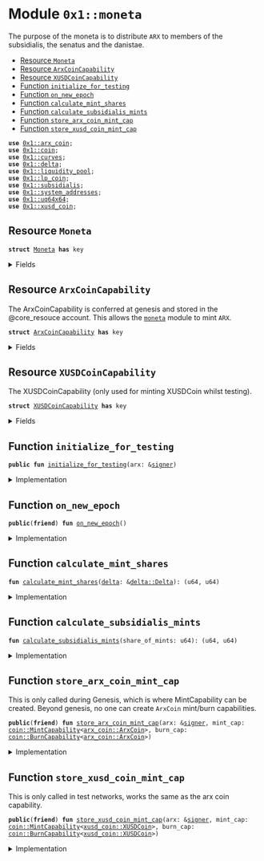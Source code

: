 
<a name="0x1_moneta"></a>

# Module `0x1::moneta`

The purpose of the moneta is to distribute <code>ARX</code> to members of the subsidialis, the senatus and the
danistae.


-  [Resource `Moneta`](#0x1_moneta_Moneta)
-  [Resource `ArxCoinCapability`](#0x1_moneta_ArxCoinCapability)
-  [Resource `XUSDCoinCapability`](#0x1_moneta_XUSDCoinCapability)
-  [Function `initialize_for_testing`](#0x1_moneta_initialize_for_testing)
-  [Function `on_new_epoch`](#0x1_moneta_on_new_epoch)
-  [Function `calculate_mint_shares`](#0x1_moneta_calculate_mint_shares)
-  [Function `calculate_subsidialis_mints`](#0x1_moneta_calculate_subsidialis_mints)
-  [Function `store_arx_coin_mint_cap`](#0x1_moneta_store_arx_coin_mint_cap)
-  [Function `store_xusd_coin_mint_cap`](#0x1_moneta_store_xusd_coin_mint_cap)


<pre><code><b>use</b> <a href="arx_coin.md#0x1_arx_coin">0x1::arx_coin</a>;
<b>use</b> <a href="coin.md#0x1_coin">0x1::coin</a>;
<b>use</b> <a href="../../std/doc/curves.md#0x1_curves">0x1::curves</a>;
<b>use</b> <a href="delta.md#0x1_delta">0x1::delta</a>;
<b>use</b> <a href="liquidity_pool.md#0x1_liquidity_pool">0x1::liquidity_pool</a>;
<b>use</b> <a href="lp_coin.md#0x1_lp_coin">0x1::lp_coin</a>;
<b>use</b> <a href="subsidialis.md#0x1_subsidialis">0x1::subsidialis</a>;
<b>use</b> <a href="system_addresses.md#0x1_system_addresses">0x1::system_addresses</a>;
<b>use</b> <a href="../../std/doc/uq64x64.md#0x1_uq64x64">0x1::uq64x64</a>;
<b>use</b> <a href="xusd_coin.md#0x1_xusd_coin">0x1::xusd_coin</a>;
</code></pre>



<a name="0x1_moneta_Moneta"></a>

## Resource `Moneta`



<pre><code><b>struct</b> <a href="moneta.md#0x1_moneta_Moneta">Moneta</a> <b>has</b> key
</code></pre>



<details>
<summary>Fields</summary>


<dl>
<dt>
<code>dummy_field: bool</code>
</dt>
<dd>

</dd>
</dl>


</details>

<a name="0x1_moneta_ArxCoinCapability"></a>

## Resource `ArxCoinCapability`

The ArxCoinCapability is conferred at genesis and stored in the @core_resouce account.
This allows the <code><a href="moneta.md#0x1_moneta">moneta</a></code> module to mint <code>ARX</code>.


<pre><code><b>struct</b> <a href="moneta.md#0x1_moneta_ArxCoinCapability">ArxCoinCapability</a> <b>has</b> key
</code></pre>



<details>
<summary>Fields</summary>


<dl>
<dt>
<code>mint_cap: <a href="coin.md#0x1_coin_MintCapability">coin::MintCapability</a>&lt;<a href="arx_coin.md#0x1_arx_coin_ArxCoin">arx_coin::ArxCoin</a>&gt;</code>
</dt>
<dd>

</dd>
<dt>
<code>burn_cap: <a href="coin.md#0x1_coin_BurnCapability">coin::BurnCapability</a>&lt;<a href="arx_coin.md#0x1_arx_coin_ArxCoin">arx_coin::ArxCoin</a>&gt;</code>
</dt>
<dd>

</dd>
</dl>


</details>

<a name="0x1_moneta_XUSDCoinCapability"></a>

## Resource `XUSDCoinCapability`

The XUSDCoinCapability (only used for minting XUSDCoin whilst testing).


<pre><code><b>struct</b> <a href="moneta.md#0x1_moneta_XUSDCoinCapability">XUSDCoinCapability</a> <b>has</b> key
</code></pre>



<details>
<summary>Fields</summary>


<dl>
<dt>
<code>mint_cap: <a href="coin.md#0x1_coin_MintCapability">coin::MintCapability</a>&lt;<a href="xusd_coin.md#0x1_xusd_coin_XUSDCoin">xusd_coin::XUSDCoin</a>&gt;</code>
</dt>
<dd>

</dd>
<dt>
<code>burn_cap: <a href="coin.md#0x1_coin_BurnCapability">coin::BurnCapability</a>&lt;<a href="xusd_coin.md#0x1_xusd_coin_XUSDCoin">xusd_coin::XUSDCoin</a>&gt;</code>
</dt>
<dd>

</dd>
</dl>


</details>

<a name="0x1_moneta_initialize_for_testing"></a>

## Function `initialize_for_testing`



<pre><code><b>public</b> <b>fun</b> <a href="moneta.md#0x1_moneta_initialize_for_testing">initialize_for_testing</a>(arx: &<a href="../../std/doc/signer.md#0x1_signer">signer</a>)
</code></pre>



<details>
<summary>Implementation</summary>


<pre><code><b>public</b> <b>fun</b> <a href="moneta.md#0x1_moneta_initialize_for_testing">initialize_for_testing</a>(arx: &<a href="../../std/doc/signer.md#0x1_signer">signer</a>)
	<b>acquires</b> <a href="moneta.md#0x1_moneta_ArxCoinCapability">ArxCoinCapability</a>, <a href="moneta.md#0x1_moneta_XUSDCoinCapability">XUSDCoinCapability</a>
{
	<a href="system_addresses.md#0x1_system_addresses_assert_arx">system_addresses::assert_arx</a>(arx);

	// Initialise the monetas price oracle.
	<a href="liquidity_pool.md#0x1_liquidity_pool_register">liquidity_pool::register</a>&lt;ArxCoin, XUSDCoin, Stable&gt;(arx);

	// Mint 1000:1000 ARX against XUSDCoin
	<b>let</b> arx_mint_cap = &<b>borrow_global</b>&lt;<a href="moneta.md#0x1_moneta_ArxCoinCapability">ArxCoinCapability</a>&gt;(@arx).mint_cap;
	<b>let</b> arx_initial_coins = <a href="coin.md#0x1_coin_mint">coin::mint</a>&lt;ArxCoin&gt;(1001, arx_mint_cap);
	<b>let</b> xusd_mint_cap = &<b>borrow_global</b>&lt;<a href="moneta.md#0x1_moneta_XUSDCoinCapability">XUSDCoinCapability</a>&gt;(@arx).mint_cap;
	<b>let</b> xusd_initial_coins = <a href="coin.md#0x1_coin_mint">coin::mint</a>&lt;XUSDCoin&gt;(1001, xusd_mint_cap);
	// Add 1000:1000 <b>to</b> the liquidity pool
	<b>let</b> initial_liquidity =
	    <a href="liquidity_pool.md#0x1_liquidity_pool_mint">liquidity_pool::mint</a>&lt;ArxCoin, XUSDCoin, Stable&gt;(arx_initial_coins, xusd_initial_coins);
	// Burn the `ARX` liquidity tokens, rendering them unusable
	<a href="liquidity_pool.md#0x1_liquidity_pool_burn_destructive">liquidity_pool::burn_destructive</a>&lt;ArxCoin, XUSDCoin, Stable&gt;(initial_liquidity);
}
</code></pre>



</details>

<a name="0x1_moneta_on_new_epoch"></a>

## Function `on_new_epoch`



<pre><code><b>public</b>(<b>friend</b>) <b>fun</b> <a href="moneta.md#0x1_moneta_on_new_epoch">on_new_epoch</a>()
</code></pre>



<details>
<summary>Implementation</summary>


<pre><code><b>public</b>(<b>friend</b>) <b>fun</b> <a href="moneta.md#0x1_moneta_on_new_epoch">on_new_epoch</a>()
	<b>acquires</b> <a href="moneta.md#0x1_moneta_ArxCoinCapability">ArxCoinCapability</a>
{
	// Fetch the Arx <a href="delta.md#0x1_delta">delta</a> for this epoch according <b>to</b> the price oracle.
	<b>let</b> <a href="delta.md#0x1_delta">delta</a> = <a href="liquidity_pool.md#0x1_liquidity_pool_get_last_epoch_delta">liquidity_pool::get_last_epoch_delta</a>&lt;ArxCoin, XUSDCoin, Stable&gt;();
	// If the deltaA is positive &gt;1:
	<b>if</b> (<a href="delta.md#0x1_delta_get_delta_value">delta::get_delta_value</a>(&<a href="delta.md#0x1_delta">delta</a>) == 1) {
	    // Calculate the share of new mints owed <b>to</b> the <a href="subsidialis.md#0x1_subsidialis">subsidialis</a> (TODO: and the <a href="senatus.md#0x1_senatus">senatus</a>).
	    <b>let</b> (subsidialis_share, _daenistae_share) = <a href="moneta.md#0x1_moneta_calculate_mint_shares">calculate_mint_shares</a>(&<a href="delta.md#0x1_delta">delta</a>);
	    // Calculate the share of <a href="subsidialis.md#0x1_subsidialis">subsidialis</a> mints between `ArxCoin` and `LP&lt;..&gt;`.
	    <b>let</b> (subsidialis_arx_mints, subsidialis_lp_mints) =
		<a href="moneta.md#0x1_moneta_calculate_subsidialis_mints">calculate_subsidialis_mints</a>(subsidialis_share);
	    // Mint thew `ARX` and distribute the mints <b>to</b> the <a href="subsidialis.md#0x1_subsidialis">subsidialis</a>
	    <b>let</b> arx_mint_cap = &<b>borrow_global</b>&lt;<a href="moneta.md#0x1_moneta_ArxCoinCapability">ArxCoinCapability</a>&gt;(@arx).mint_cap;
	    <b>let</b> subsidialis_arx_coins = <a href="coin.md#0x1_coin_mint">coin::mint</a>&lt;ArxCoin&gt;(subsidialis_arx_mints, arx_mint_cap);
	    <b>let</b> subsidialis_lp_coins = <a href="coin.md#0x1_coin_mint">coin::mint</a>&lt;ArxCoin&gt;(subsidialis_lp_mints, arx_mint_cap);
	    <a href="subsidialis.md#0x1_subsidialis_distribute_mints">subsidialis::distribute_mints</a>&lt;ArxCoin&gt;(subsidialis_arx_coins);
	    <a href="subsidialis.md#0x1_subsidialis_distribute_mints">subsidialis::distribute_mints</a>&lt;LP&lt;ArxCoin, XUSDCoin, Stable&gt;&gt;(subsidialis_lp_coins);
	    // Assign 50% of mints <b>to</b> the danistae.
	    // <b>let</b> _danistae_mints = <a href="delta.md#0x1_delta_get_delta_value">delta::get_delta_value</a>(&<a href="delta.md#0x1_delta">delta</a>) / 2;
	    // Decrease the nexus interest rate.
	} <b>else</b> <b>if</b> (<a href="delta.md#0x1_delta_get_delta_value">delta::get_delta_value</a>(&<a href="delta.md#0x1_delta">delta</a>) == 2) {
	    // If the deltaA is negative &lt;1:
	    // Offer (-deltaA / 2) aes <b>to</b> the danistae.
	    // Increase the interest rate on bonds according <b>to</b> game theoretic incentives.
	} <b>else</b> {
	    // Do nothing.
	}
}
</code></pre>



</details>

<a name="0x1_moneta_calculate_mint_shares"></a>

## Function `calculate_mint_shares`



<pre><code><b>fun</b> <a href="moneta.md#0x1_moneta_calculate_mint_shares">calculate_mint_shares</a>(<a href="delta.md#0x1_delta">delta</a>: &<a href="delta.md#0x1_delta_Delta">delta::Delta</a>): (u64, u64)
</code></pre>



<details>
<summary>Implementation</summary>


<pre><code><b>fun</b> <a href="moneta.md#0x1_moneta_calculate_mint_shares">calculate_mint_shares</a>(<a href="delta.md#0x1_delta">delta</a>: &Delta): (u64, u64) {
	// TODO: Add <a href="senatus.md#0x1_senatus">senatus</a>
	<b>let</b> subsidialis_share = <a href="delta.md#0x1_delta_get_delta_value">delta::get_delta_value</a>(<a href="delta.md#0x1_delta">delta</a>) / 2;
	<b>let</b> danistae_share = <a href="delta.md#0x1_delta_get_delta_value">delta::get_delta_value</a>(<a href="delta.md#0x1_delta">delta</a>) / 2;
	(subsidialis_share, danistae_share)
}
</code></pre>



</details>

<a name="0x1_moneta_calculate_subsidialis_mints"></a>

## Function `calculate_subsidialis_mints`



<pre><code><b>fun</b> <a href="moneta.md#0x1_moneta_calculate_subsidialis_mints">calculate_subsidialis_mints</a>(share_of_mints: u64): (u64, u64)
</code></pre>



<details>
<summary>Implementation</summary>


<pre><code><b>fun</b> <a href="moneta.md#0x1_moneta_calculate_subsidialis_mints">calculate_subsidialis_mints</a>(share_of_mints: u64): (u64, u64) {
	// FIXME: This math loses a lot of precision / hacky / erroneous
	<b>let</b> arx_power = (<a href="subsidialis.md#0x1_subsidialis_get_total_active_power">subsidialis::get_total_active_power</a>&lt;ArxCoin&gt;() <b>as</b> u64);
	<b>let</b> lp_power = (<a href="subsidialis.md#0x1_subsidialis_get_total_active_power">subsidialis::get_total_active_power</a>&lt;LP&lt;ArxCoin, XUSDCoin, Stable&gt;&gt;() <b>as</b> u64);
	<b>let</b> combined_power = (((arx_power <b>as</b> u128) + (lp_power <b>as</b> u128)) <b>as</b> u64);
	<b>let</b> arx_power_fraction = <a href="../../std/doc/uq64x64.md#0x1_uq64x64_decode">uq64x64::decode</a>(<a href="../../std/doc/uq64x64.md#0x1_uq64x64_fraction">uq64x64::fraction</a>(arx_power, combined_power));
	<b>let</b> lp_power_fraction = <a href="../../std/doc/uq64x64.md#0x1_uq64x64_decode">uq64x64::decode</a>(<a href="../../std/doc/uq64x64.md#0x1_uq64x64_fraction">uq64x64::fraction</a>(lp_power, combined_power));
	<b>let</b> arx_mints = arx_power_fraction * share_of_mints;
	<b>let</b> lp_mints = lp_power_fraction * share_of_mints;
	(arx_mints, lp_mints)
}
</code></pre>



</details>

<a name="0x1_moneta_store_arx_coin_mint_cap"></a>

## Function `store_arx_coin_mint_cap`

This is only called during Genesis, which is where MintCapability<ArxCoin> can be created.
Beyond genesis, no one can create <code>ArxCoin</code> mint/burn capabilities.


<pre><code><b>public</b>(<b>friend</b>) <b>fun</b> <a href="moneta.md#0x1_moneta_store_arx_coin_mint_cap">store_arx_coin_mint_cap</a>(arx: &<a href="../../std/doc/signer.md#0x1_signer">signer</a>, mint_cap: <a href="coin.md#0x1_coin_MintCapability">coin::MintCapability</a>&lt;<a href="arx_coin.md#0x1_arx_coin_ArxCoin">arx_coin::ArxCoin</a>&gt;, burn_cap: <a href="coin.md#0x1_coin_BurnCapability">coin::BurnCapability</a>&lt;<a href="arx_coin.md#0x1_arx_coin_ArxCoin">arx_coin::ArxCoin</a>&gt;)
</code></pre>



<details>
<summary>Implementation</summary>


<pre><code><b>public</b>(<b>friend</b>) <b>fun</b> <a href="moneta.md#0x1_moneta_store_arx_coin_mint_cap">store_arx_coin_mint_cap</a>(
	arx: &<a href="../../std/doc/signer.md#0x1_signer">signer</a>,
	mint_cap: MintCapability&lt;ArxCoin&gt;,
	burn_cap: BurnCapability&lt;ArxCoin&gt;
) {
    <a href="system_addresses.md#0x1_system_addresses_assert_arx">system_addresses::assert_arx</a>(arx);
    <b>move_to</b>(arx, <a href="moneta.md#0x1_moneta_ArxCoinCapability">ArxCoinCapability</a> { mint_cap, burn_cap })
}
</code></pre>



</details>

<a name="0x1_moneta_store_xusd_coin_mint_cap"></a>

## Function `store_xusd_coin_mint_cap`

This is only called in test networks, works the same as the arx coin capability.


<pre><code><b>public</b>(<b>friend</b>) <b>fun</b> <a href="moneta.md#0x1_moneta_store_xusd_coin_mint_cap">store_xusd_coin_mint_cap</a>(arx: &<a href="../../std/doc/signer.md#0x1_signer">signer</a>, mint_cap: <a href="coin.md#0x1_coin_MintCapability">coin::MintCapability</a>&lt;<a href="xusd_coin.md#0x1_xusd_coin_XUSDCoin">xusd_coin::XUSDCoin</a>&gt;, burn_cap: <a href="coin.md#0x1_coin_BurnCapability">coin::BurnCapability</a>&lt;<a href="xusd_coin.md#0x1_xusd_coin_XUSDCoin">xusd_coin::XUSDCoin</a>&gt;)
</code></pre>



<details>
<summary>Implementation</summary>


<pre><code><b>public</b>(<b>friend</b>) <b>fun</b> <a href="moneta.md#0x1_moneta_store_xusd_coin_mint_cap">store_xusd_coin_mint_cap</a>(
	arx: &<a href="../../std/doc/signer.md#0x1_signer">signer</a>,
	mint_cap: MintCapability&lt;XUSDCoin&gt;,
	burn_cap: BurnCapability&lt;XUSDCoin&gt;
) {
    <a href="system_addresses.md#0x1_system_addresses_assert_arx">system_addresses::assert_arx</a>(arx);
    <b>move_to</b>(arx, <a href="moneta.md#0x1_moneta_XUSDCoinCapability">XUSDCoinCapability</a> { mint_cap, burn_cap })
}
</code></pre>



</details>


[move-book]: https://move-language.github.io/move/introduction.html
